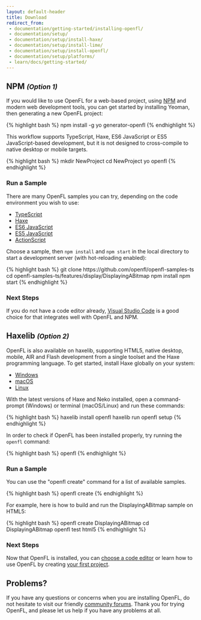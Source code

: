 ```yaml
---
layout: default-header
title: Download
redirect_from:
 - documentation/getting-started/installing-openfl/
 - documentation/setup/
 - documentation/setup/install-haxe/
 - documentation/setup/install-lime/
 - documentation/setup/install-openfl/
 - documentation/setup/platforms/
 - learn/docs/getting-started/
---
```


<div class="row">
	<div class="col-md-6 nopadding">
		<h2>NPM <small><i>(Option 1)</i></small></h2>
		<p>If you would like to use OpenFL for a web-based project, using <a href="https://docs.npmjs.com/getting-started/installing-node" target="_blank">NPM</a> and modern web development tools, you can get started by installing Yeoman, then generating a new OpenFL project:</p>
{% highlight bash %}
npm install -g yo generator-openfl
{% endhighlight %}
		<p>This workflow supports TypeScript, Haxe, ES6 JavaScript or ES5 JavaScript-based development, but it is not designed to cross-compile to native desktop or mobile targets.</p>
{% highlight bash %}
mkdir NewProject
cd NewProject
yo openfl
{% endhighlight %}
		<h3>Run a Sample</h3>
		<p>There are many OpenFL samples you can try, depending on the code environment you wish to use:</p>
		<ul>
			<li><a href="https://github.com/openfl/openfl-samples-ts" target="_blank">TypeScript</a></li>
			<li><a href="https://github.com/openfl/openfl-samples-haxe" target="_blank">Haxe</a></li>
			<li><a href="https://github.com/openfl/openfl-samples-es6" target="_blank">ES6 JavaScript</a></li>
			<li><a href="https://github.com/openfl/openfl-samples-es5" target="_blank">ES5 JavaScript</a></li>
			<li><a href="https://github.com/openfl/openfl-samples-as3" target="_blank">ActionScript</a></li>
		</ul>
		<p>Choose a sample, then <code>npm install</code> and <code>npm start</code> in the local directory to start a development server (with hot-reloading enabled):</p>
{% highlight bash %}
git clone https://github.com/openfl/openfl-samples-ts
cd openfl-samples-ts/features/display/DisplayingABitmap
npm install
npm start
{% endhighlight %}
		<h3>Next Steps</h3>
		<p>If you do not have a code editor already, <a href="https://code.visualstudio.com" target="_blank">Visual Studio Code</a> is a good choice for that integrates well with OpenFL and NPM.</p>
	</div>
	<div class="col-md-6 nopadding">
		<h2>Haxelib <small><i>(Option 2)</i></small></h2>
		<p>OpenFL is also available on haxelib, supporting HTML5, native desktop, mobile, AIR and Flash development from a single toolset and the Haxe programming language. To get started, install Haxe globally on your system:</p>
		<ul>
			<li><a href="https://github.com/HaxeFoundation/haxe/releases/download/4.0.5/haxe-4.0.5-win64.exe">Windows</a></li>
			<li><a href="https://github.com/HaxeFoundation/haxe/releases/download/4.0.5/haxe-4.0.5-osx-installer.pkg">macOS</a></li>
			<li><a href="https://haxe.org/download/linux/" target="_blank">Linux</a></li>
		</ul>
		<p>With the latest versions of Haxe and Neko installed, open a command-prompt (Windows) or terminal (macOS/Linux) and run these commands:</p>
{% highlight bash %}
haxelib install openfl
haxelib run openfl setup
{% endhighlight %}
		<p>In order to check if OpenFL has been installed properly, try running the <code>openfl</code> command:</p>
{% highlight bash %}
openfl
{% endhighlight %}
		<h3>Run a Sample</h3>
		<p>You can use the "openfl create" command for a list of available samples.</p>
{% highlight bash %}
openfl create
{% endhighlight %}
		<p>For example, here is how to build and run the DisplayingABitmap sample on HTML5:</p>
{% highlight bash %}
openfl create DisplayingABitmap
cd DisplayingABitmap
openfl test html5
{% endhighlight %}
		<h3>Next Steps</h3>
		<p>Now that OpenFL is installed, you can <a href="/learn/docs/choosing-a-code-editor/">choose a code editor</a> or learn how to use OpenFL by creating <a href="/learn/tutorials/displaying-a-bitmap/">your first project</a>.</p>
	</div>
</div>

## Problems?

If you have any questions or concerns when you are installing OpenFL, do not hesitate to visit our friendly [community forums](http://community.openfl.org/c/help). Thank you for trying OpenFL, and please let us help if you have any problems at all.
